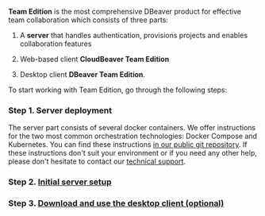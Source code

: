 **Team Edition** is the most comprehensive DBeaver product for effective team collaboration which consists of three parts:

1. A **server** that handles authentication, provisions projects and enables collaboration features

2. Web-based client **CloudBeaver Team Edition**

3. Desktop client **DBeaver Team Edition**.

To start working with Team Edition, go through the following steps:

### Step 1. Server deployment

The server part consists of several docker containers.
We offer instructions for the two most common orchestration technologies: Docker Compose and Kubernetes.
You can find these instructions [in our public git repository](https://github.com/dbeaver/team-edition-deploy/).
If these instructions don't suit your environment or if you need any other help,
please don't hesitate to contact our [technical support](https://dbeaver.com/support/).

### Step 2. [Initial server setup](TE-Server-Configuration)

### Step 3. [Download and use the desktop client (optional)](DBeaver-TE-Install.md)
